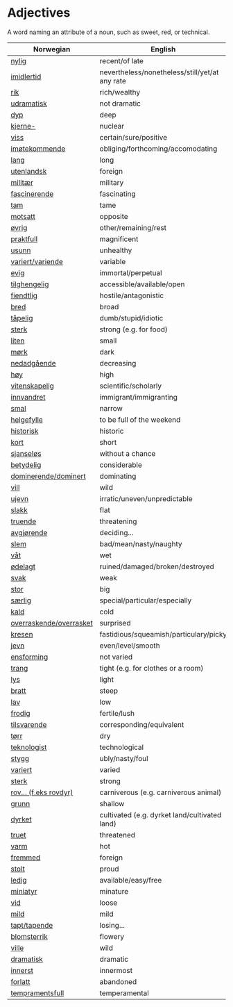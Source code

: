 # Adjectives

A word naming an attribute of a noun, such as sweet, red, or technical.

| Norwegian | English |
| --- | --- |
| [nylig](https://www.ordnett.no/search?language=no&phrase=nylig) | recent/of late |
| [imidlertid](https://www.ordnett.no/search?language=no&phrase=imidlertid) | nevertheless/nonetheless/still/yet/at any rate |
| [rik](https://www.ordnett.no/search?language=no&phrase=rik) | rich/wealthy |
| [udramatisk](https://www.ordnett.no/search?language=no&phrase=udramatisk) | not dramatic |
| [dyp](https://www.ordnett.no/search?language=no&phrase=dyp) | deep |
| [kjerne-](https://www.ordnett.no/search?language=no&phrase=kjerne-) | nuclear |
| [viss](https://www.ordnett.no/search?language=no&phrase=viss) | certain/sure/positive |
| [imøtekommende](https://www.ordnett.no/search?language=no&phrase=imøtekommende) | obliging/forthcoming/accomodating |
| [lang](https://www.ordnett.no/search?language=no&phrase=lang) | long |
| [utenlandsk](https://www.ordnett.no/search?language=no&phrase=utenlandsk) | foreign |
| [militær](https://www.ordnett.no/search?language=no&phrase=militær) | military |
| [fascinerende](https://www.ordnett.no/search?language=no&phrase=fascinerende) | fascinating |
| [tam](https://www.ordnett.no/search?language=no&phrase=tam) | tame |
| [motsatt](https://www.ordnett.no/search?language=no&phrase=motsatt) | opposite |
| [øvrig](https://www.ordnett.no/search?language=no&phrase=øvrig) | other/remaining/rest |
| [praktfull](https://www.ordnett.no/search?language=no&phrase=praktfull) | magnificent |
| [usunn](https://www.ordnett.no/search?language=no&phrase=usunn) | unhealthy |
| [variert/variende](https://www.ordnett.no/search?language=no&phrase=variert/variende) | variable |
| [evig](https://www.ordnett.no/search?language=no&phrase=evig) | immortal/perpetual |
| [tilghengelig](https://www.ordnett.no/search?language=no&phrase=tilghengelig) | accessible/available/open |
| [fiendtlig](https://www.ordnett.no/search?language=no&phrase=fiendtlig) | hostile/antagonistic |
| [bred](https://www.ordnett.no/search?language=no&phrase=bred) | broad |
| [tåpelig](https://www.ordnett.no/search?language=no&phrase=tåpelig) | dumb/stupid/idiotic |
| [sterk](https://www.ordnett.no/search?language=no&phrase=sterk) | strong (e.g. for food) |
| [liten](https://www.ordnett.no/search?language=no&phrase=liten) | small |
| [mørk](https://www.ordnett.no/search?language=no&phrase=mørk) | dark |
| [nedadgående](https://www.ordnett.no/search?language=no&phrase=nedadgående) | decreasing |
| [høy](https://www.ordnett.no/search?language=no&phrase=høy) | high |
| [vitenskapelig](https://www.ordnett.no/search?language=no&phrase=vitenskapelig) | scientific/scholarly |
| [innvandret](https://www.ordnett.no/search?language=no&phrase=innvandret) | immigrant/immigranting |
| [smal](https://www.ordnett.no/search?language=no&phrase=smal) | narrow |
| [helgefylle](https://www.ordnett.no/search?language=no&phrase=helgefylle) | to be full of the weekend |
| [historisk](https://www.ordnett.no/search?language=no&phrase=historisk) | historic |
| [kort](https://www.ordnett.no/search?language=no&phrase=kort) | short |
| [sjanseløs](https://www.ordnett.no/search?language=no&phrase=sjanseløs) | without a chance |
| [betydelig](https://www.ordnett.no/search?language=no&phrase=betydelig) | considerable |
| [dominerende/dominert](https://www.ordnett.no/search?language=no&phrase=dominerende/dominert) | dominating |
| [vill](https://www.ordnett.no/search?language=no&phrase=vill) | wild |
| [ujevn](https://www.ordnett.no/search?language=no&phrase=ujevn) | irratic/uneven/unpredictable |
| [slakk](https://www.ordnett.no/search?language=no&phrase=slakk) | flat |
| [truende](https://www.ordnett.no/search?language=no&phrase=truende) | threatening |
| [avgjørende](https://www.ordnett.no/search?language=no&phrase=avgjørende) | deciding... |
| [slem](https://www.ordnett.no/search?language=no&phrase=slem) | bad/mean/nasty/naughty |
| [våt](https://www.ordnett.no/search?language=no&phrase=våt) | wet |
| [ødelagt](https://www.ordnett.no/search?language=no&phrase=ødelagt) | ruined/damaged/broken/destroyed |
| [svak](https://www.ordnett.no/search?language=no&phrase=svak) | weak |
| [stor](https://www.ordnett.no/search?language=no&phrase=stor) | big |
| [særlig](https://www.ordnett.no/search?language=no&phrase=særlig) | special/particular/especially |
| [kald](https://www.ordnett.no/search?language=no&phrase=kald) | cold |
| [overraskende/overrasket](https://www.ordnett.no/search?language=no&phrase=overraskende/overrasket) | surprised |
| [kresen](https://www.ordnett.no/search?language=no&phrase=kresen) | fastidious/squeamish/particulary/picky |
| [jevn](https://www.ordnett.no/search?language=no&phrase=jevn) | even/level/smooth |
| [ensforming](https://www.ordnett.no/search?language=no&phrase=ensforming) | not varied |
| [trang](https://www.ordnett.no/search?language=no&phrase=trang) | tight (e.g. for clothes or a room) |
| [lys](https://www.ordnett.no/search?language=no&phrase=lys) | light |
| [bratt](https://www.ordnett.no/search?language=no&phrase=bratt) | steep |
| [lav](https://www.ordnett.no/search?language=no&phrase=lav) | low |
| [frodig](https://www.ordnett.no/search?language=no&phrase=frodig) | fertile/lush |
| [tilsvarende](https://www.ordnett.no/search?language=no&phrase=tilsvarende) | corresponding/equivalent |
| [tørr](https://www.ordnett.no/search?language=no&phrase=tørr) | dry |
| [teknologist](https://www.ordnett.no/search?language=no&phrase=teknologist) | technological |
| [stygg](https://www.ordnett.no/search?language=no&phrase=stygg) | ubly/nasty/foul |
| [variert](https://www.ordnett.no/search?language=no&phrase=variert) | varied |
| [sterk](https://www.ordnett.no/search?language=no&phrase=sterk) | strong |
| [rov... (f.eks rovdyr)](https://www.ordnett.no/search?language=no&phrase=rov...%20(f.eks%20rovdyr)) | carniverous (e.g. carniverous animal) |
| [grunn](https://www.ordnett.no/search?language=no&phrase=grunn) | shallow |
| [dyrket](https://www.ordnett.no/search?language=no&phrase=dyrket) | cultivated (e.g. dyrket land/cultivated land) |
| [truet](https://www.ordnett.no/search?language=no&phrase=truet) | threatened |
| [varm](https://www.ordnett.no/search?language=no&phrase=varm) | hot |
| [fremmed](https://www.ordnett.no/search?language=no&phrase=fremmed) | foreign |
| [stolt](https://www.ordnett.no/search?language=no&phrase=stolt) | proud |
| [ledig](https://www.ordnett.no/search?language=no&phrase=ledig) | available/easy/free |
| [miniatyr](https://www.ordnett.no/search?language=no&phrase=miniatyr) | minature |
| [vid](https://www.ordnett.no/search?language=no&phrase=vid) | loose |
| [mild](https://www.ordnett.no/search?language=no&phrase=mild) | mild |
| [tapt/tapende](https://www.ordnett.no/search?language=no&phrase=tapt/tapende) | losing... |
| [blomsterrik](https://www.ordnett.no/search?language=no&phrase=blomsterrik) | flowery |
| [ville](https://www.ordnett.no/search?language=no&phrase=ville) | wild |
| [dramatisk](https://www.ordnett.no/search?language=no&phrase=dramatisk) | dramatic |
| [innerst](https://www.ordnett.no/search?language=no&phrase=innerst) | innermost |
| [forlatt](https://www.ordnett.no/search?language=no&phrase=forlatt) | abandoned |
| [tempramentsfull](https://www.ordnett.no/search?language=no&phrase=tempramentsfull) | temperamental |

